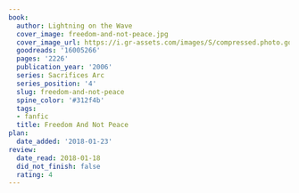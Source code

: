 ```yaml
---
book:
  author: Lightning on the Wave
  cover_image: freedom-and-not-peace.jpg
  cover_image_url: https://i.gr-assets.com/images/S/compressed.photo.goodreads.com/books/1579183630l/16005266._SX98_.jpg
  goodreads: '16005266'
  pages: '2226'
  publication_year: '2006'
  series: Sacrifices Arc
  series_position: '4'
  slug: freedom-and-not-peace
  spine_color: '#312f4b'
  tags:
  - fanfic
  title: Freedom And Not Peace
plan:
  date_added: '2018-01-23'
review:
  date_read: 2018-01-18
  did_not_finish: false
  rating: 4
---
```

